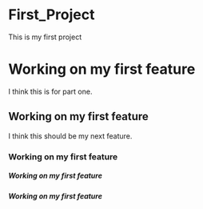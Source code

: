 # First_Project
This is my first project

# Working on my first feature
I think this is for part one.
## Working on my first feature
I think this should be my next feature.
### Working on my first feature

##### Working on my first feature

##### Working on my first feature
